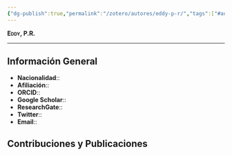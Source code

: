 ```yaml
---
{"dg-publish":true,"permalink":"/zotero/autores/eddy-p-r/","tags":["#autor","#researcher"]}
---
```



<span style="font-variant:small-caps; font-weight: bold;"> Eddy, P.R. </span>

---


## Información General

- **Nacionalidad**:: 
- **Afiliación**:: 
- **ORCID**:: 
- **Google Scholar**:: 
- **ResearchGate**:: 
- **Twitter**:: 
- **Email**::
  
## Contribuciones y Publicaciones







